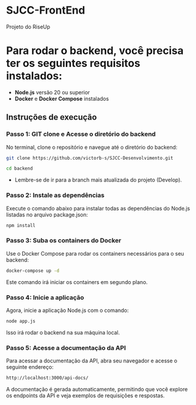 # SJCC-FrontEnd

Projeto do RiseUp

# Para rodar o backend, você precisa ter os seguintes requisitos instalados:

- **Node.js** versão 20 ou superior
- **Docker** e **Docker Compose** instalados

## Instruções de execução

### Passo 1: GIT clone e Acesse o diretório do backend

No terminal, clone o repositório e navegue até o diretório do backend:

```bash
git clone https://github.com/victorb-s/SJCC-Desenvolvimento.git
```

```bash
cd backend
```

* Lembre-se de ir para a branch mais atualizada do projeto (Develop).

### Passo 2: Instale as dependências

Execute o comando abaixo para instalar todas as dependências do Node.js listadas no arquivo package.json:

```bash
npm install
```

### Passo 3: Suba os containers do Docker

Use o Docker Compose para rodar os containers necessários para o seu backend:

```bash
docker-compose up -d
```

Este comando irá iniciar os containers em segundo plano.

### Passo 4: Inicie a aplicação

Agora, inicie a aplicação Node.js com o comando:

```bash
node app.js
```

Isso irá rodar o backend na sua máquina local.

### Passo 5: Acesse a documentação da API

Para acessar a documentação da API, abra seu navegador e acesse o seguinte endereço:

```bash
http://localhost:3000/api-docs/
```

A documentação é gerada automaticamente, permitindo que você explore os endpoints da API e veja exemplos de requisições e respostas.
